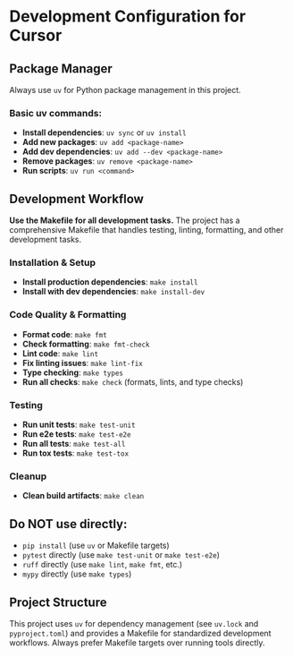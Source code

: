 # Development Configuration for Cursor

## Package Manager

Always use `uv` for Python package management in this project.

### Basic uv commands:
- **Install dependencies**: `uv sync` or `uv install`
- **Add new packages**: `uv add <package-name>`
- **Add dev dependencies**: `uv add --dev <package-name>`
- **Remove packages**: `uv remove <package-name>`
- **Run scripts**: `uv run <command>`

## Development Workflow

**Use the Makefile for all development tasks.** The project has a comprehensive Makefile that handles testing, linting, formatting, and other development tasks.

### Installation & Setup
- **Install production dependencies**: `make install`
- **Install with dev dependencies**: `make install-dev`

### Code Quality & Formatting
- **Format code**: `make fmt`
- **Check formatting**: `make fmt-check`
- **Lint code**: `make lint`
- **Fix linting issues**: `make lint-fix`
- **Type checking**: `make types`
- **Run all checks**: `make check` (formats, lints, and type checks)

### Testing
- **Run unit tests**: `make test-unit`
- **Run e2e tests**: `make test-e2e`
- **Run all tests**: `make test-all`
- **Run tox tests**: `make test-tox`

### Cleanup
- **Clean build artifacts**: `make clean`

## Do NOT use directly:
- `pip install` (use `uv` or Makefile targets)
- `pytest` directly (use `make test-unit` or `make test-e2e`)
- `ruff` directly (use `make lint`, `make fmt`, etc.)
- `mypy` directly (use `make types`)

## Project Structure
This project uses `uv` for dependency management (see `uv.lock` and `pyproject.toml`) and provides a Makefile for standardized development workflows. Always prefer Makefile targets over running tools directly.